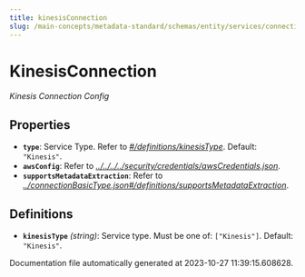 ```yaml
---
title: kinesisConnection
slug: /main-concepts/metadata-standard/schemas/entity/services/connections/messaging/kinesisconnection
---
```


# KinesisConnection

*Kinesis Connection Config*

## Properties

- **`type`**: Service Type. Refer to *[#/definitions/kinesisType](#definitions/kinesisType)*. Default: `"Kinesis"`.
- **`awsConfig`**: Refer to *[../../../../security/credentials/awsCredentials.json](#/../../../security/credentials/awsCredentials.json)*.
- **`supportsMetadataExtraction`**: Refer to *[../connectionBasicType.json#/definitions/supportsMetadataExtraction](#/connectionBasicType.json#/definitions/supportsMetadataExtraction)*.
## Definitions

- <a id="definitions/kinesisType"></a>**`kinesisType`** *(string)*: Service type. Must be one of: `["Kinesis"]`. Default: `"Kinesis"`.


Documentation file automatically generated at 2023-10-27 11:39:15.608628.
